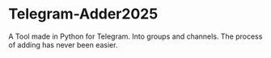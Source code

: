 # Telegram-Adder2025
 A Tool made in Python for Telegram. Into groups and channels. The process of adding has never been easier.
